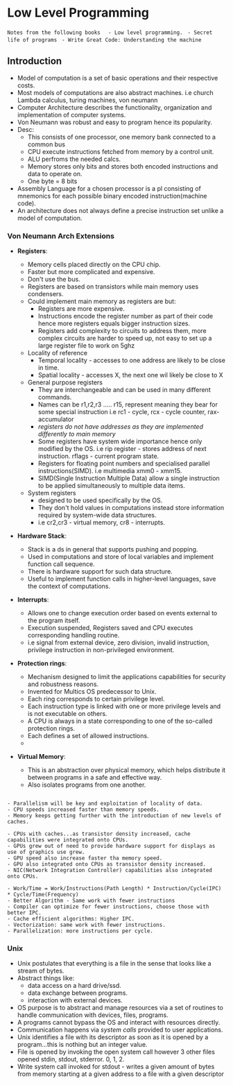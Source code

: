 # Low Level Programming

`Notes from the following books `
` - Low level programming.`
` - Secret life of programs`
` - Write Great Code: Understanding the machine`


## Introduction

- Model of computation is a set of basic operations and their respective costs.
- Most models of computations are also abstract machines. i.e church Lambda calculus, turing machines, von neumann
- Computer Architecture describes the functionality, organization and implementation of computer systems.
- Von Neumann was robust and easy to program hence its popularity.
- Desc:
  - This consists of one processor, one memory bank connected to a common bus
  - CPU execute instructions fetched from memory by a control unit.
  - ALU perfroms the needed calcs.
  - Memory stores only bits and stores both encoded instructions and data to operate on.
  - One byte = 8 bits
- Assembly Language for a chosen processor is a pl consisting of mnemonics for each possible binary encoded instruction(machine code).
- An architecture does not always define a precise instruction set unlike a model of computation.

### Von Neumann Arch Extensions

- **Registers**: 
  - Memory cells placed directly on the CPU chip.
  - Faster but more complicated and expensive.
  - Don't use the bus.
  - Registers are based on transistors while main memory uses condensers.
  - Could implement main memory as registers are but:
    - Registers are more expensive.
    - Instructions encode the register number as part of their code hence more registers equals bigger instruction sizes.
    - Registers add complexity to circuits to address them, more complex circuits are harder to speed up, not easy to set up a large register file to work on 5ghz
  - Locality of reference
    - Temporal locality - accesses to one address are likely to be close in time.
    - Spatial locality - accesses X, the next one wil likely be close to X
  - General purpose registers
    - They are interchangeable and can be used in many different commands.
    - Names can be r1,r2,r3 ..... r15, represent meaning they bear for some special instruction i.e rc1 - cycle, rcx - cycle counter, rax- accumulator
    - *registers do not have addresses as they are implemented differently to main memory*
    - Some registers have system wide importance hence only modified by the OS. i.e rip register - stores address of next instruction. rflags - current program state.
    - Registers for floating point numbers and specialised parallel instructions(SIMD). i.e multimedia xmm0 - xmm15.
    - SIMD(Single Instruction Multiple Data) allow a single instruction to be applied simultaneously to multiple data items.
  - System registers
    - designed to be used specifically by the OS.
    - They don't hold values in computations instead store information required by system-wide data structures.
    - i.e cr2,cr3 - virtual memory, cr8 - interrupts.
    
- **Hardware Stack**:
  - Stack is a ds in general that supports pushing and popping.
  - Used in computations and store of local variables and implement function call sequence.
  - There is hardware support for such data structure.
  - Useful to implement function calls in higher-level languages, save the context of computations.
  
- **Interrupts**:
  - Allows one to change execution order based on events external to the program itself.
  - Execution suspended, Registers saved and CPU executes corresponding handling routine.
  - i.e signal from external device, zero division, invalid instruction, privilege instruction in non-privileged environment.
  

- **Protection rings**:
  - Mechanism designed to limit the applications capabilities for security and robustness reasons.
  - Invented for Multics OS predecessor to Unix.
  - Each ring corresponds to certain privilege level.
  - Each instruction type is linked with one or more privilege levels and is not executable on others.
  - A CPU is always in a state corresponding to one of the so-called protection rings.
  - Each defines a set of allowed instructions.
  - 

- **Virtual Memory**:
  - This is an abstraction over physical memory, which helps distribute it between programs in a safe and effective way.
  - Also isolates programs from one another.

```eng

- Parallelism will be key and exploitation of locality of data.
- CPU speeds increased faster than memory speeds.
- Memory keeps getting further with the introduction of new levels of caches.
 
- CPUs with caches...as transistor density increased, cache capabilities were integrated onto CPUs.
- GPUs grew out of need to provide hardware support for displays as use of graphics use grew.
- GPU speed also increase faster tha memory speed.
- GPU also integrated onto CPUs as transistor density increased.
- NIC(Network Integration Controller) capabilities also integrated onto CPUs.

- Work/Time = Work/Instructions(Path Length) * Instruction/Cycle(IPC) * Cycle/Time(Frequency)
- Better Algorithm - Same work with fewer instructions
- Compiler can optimize for fewer instructions, choose those with better IPC.
- Cache efficient algorithms: Higher IPC.
- Vectorization: same work with fewer instructions.
- Parallelization: more instructions per cycle.

```

### Unix

- Unix postulates that everything is a file in the sense that looks like a stream of bytes.
- Abstract things like:
  - data access on a hard drive/ssd.
  - data exchange between programs.
  - interaction with external devices.
- OS purpose is to abstract and manage resources via a set of routines to handle communication with devices, files, programs.
- A programs cannot bypass the OS and interact with resources directly.
- Communication happens via *system calls* provided to user applications.
- Unix identifies a file with its descriptor as soon as it is opened by a program...this is nothing but an integer value.
- File is opened by invoking the open system call however 3 other files opened stdin, stdout, stderror. 0, 1, 2.
- Write system call invoked for stdout - writes a given amount of bytes from memory starting at a given address to a file with a given descriptor

